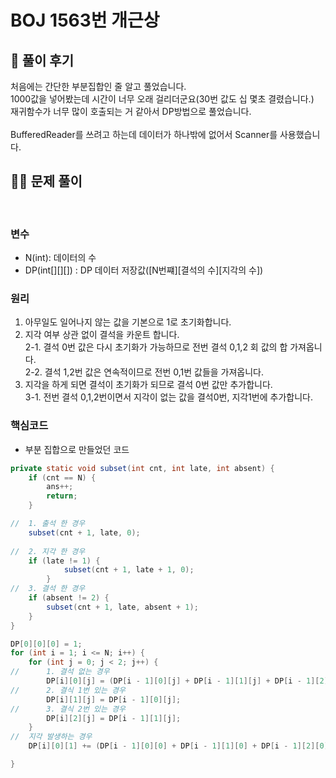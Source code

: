 # BOJ 1563번 개근상

## 🌈 풀이 후기
처음에는 간단한 부분집합인 줄 알고 풀었습니다.<br>
1000값을 넣어봤는데 시간이 너무 오래 걸리더군요(30번 값도 십 몇초 결렸습니다.)<br>
재귀함수가 너무 많이 호출되는 거 같아서 DP방법으로 풀었습니다.<br>
<br>
BufferedReader를 쓰려고 하는데 데이터가 하나밖에 없어서 Scanner를 사용했습니다.

## 👩‍🏫 문제 풀이
<br>

### 변수
- N(int): 데이터의 수
- DP(int[][][]) : DP 데이터 저장값([N번쨰][결석의 수][지각의 수])

### 원리
1. 아무일도 일어나지 않는 값을 기본으로 1로 초기화합니다.
2. 지각 여부 상관 없이 결석을 카운트 합니다.<br>
2-1. 결석 0번 값은 다시 초기화가 가능하므로 전번 결석 0,1,2 회 값의 합 가져옵니다.<br>
2-2. 결석 1,2번 값은 연속적이므로 전번 0,1번 값들을 가져옵니다.
3. 지각을 하게 되면 결석이 초기화가 되므로 결석 0번 값만 추가합니다. <br>
3-1. 전번 결석 0,1,2번이면서 지각이 없는 값을 결석0번, 지각1번에 추가합니다.

### 핵심코드
- 부분 집합으로 만들었던 코드
``` java
private static void subset(int cnt, int late, int absent) {
	if (cnt == N) {
		ans++;
		return;
	}

//	1. 출석 한 경우
	subset(cnt + 1, late, 0);
		
//	2. 지각 한 경우
	if (late != 1) {
			subset(cnt + 1, late + 1, 0);
		}
//	3. 결석 한 경우
	if (absent != 2) {
		subset(cnt + 1, late, absent + 1);
	}
}
```

```java
DP[0][0][0] = 1;
for (int i = 1; i <= N; i++) {
	for (int j = 0; j < 2; j++) {
//		1. 결석 없는 경우
		DP[i][0][j] = (DP[i - 1][0][j] + DP[i - 1][1][j] + DP[i - 1][2][j]) % 1000000;
//		2. 결식 1번 있는 경우
		DP[i][1][j] = DP[i - 1][0][j];
//		3. 결식 2번 있는 경우
		DP[i][2][j] = DP[i - 1][1][j];
	}
//	지각 발생하는 경우
	DP[i][0][1] += (DP[i - 1][0][0] + DP[i - 1][1][0] + DP[i - 1][2][0]) % 1000000;

}

```